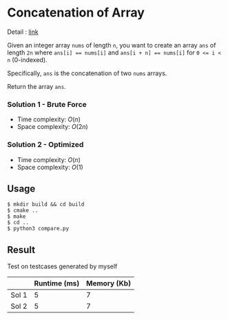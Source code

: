 # Concatenation of Array
Detail : [link](https://leetcode.com/problems/concatenation-of-array/)

Given an integer array `nums` of length `n`, you want to create an array `ans` of length `2n` where `ans[i] == nums[i]` and `ans[i + n] == nums[i]` for `0 <= i < n` (0-indexed).

Specifically, `ans` is the concatenation of two `nums` arrays.

Return the array `ans`.

### Solution 1 - Brute Force
* Time complexity: $O(n)$
* Space complexity: $O(2n)$

### Solution 2 - Optimized
* Time complexity: $O(n)$
* Space complexity: $O(1)$

## Usage
```shell
$ mkdir build && cd build
$ cmake ..
$ make
$ cd ..
$ python3 compare.py
```

## Result
Test on testcases generated by myself

|       |Runtime (ms)| Memory (Kb) |
|-------|------------|-------------|
| Sol 1 | 5          | 7           |
| Sol 2 | 5          | 7           |
